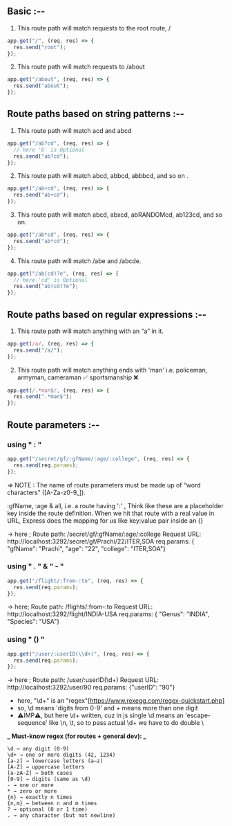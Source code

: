 ## Basic :--

1. This route path will match requests to the root route, /

```js
app.get("/", (req, res) => {
  res.send("root");
});
```

2. This route path will match requests to /about

```js
app.get("/about", (req, res) => {
  res.send("about");
});
```

## Route paths based on string patterns :--

1. This route path will match acd and abcd

```js
app.get("/ab?cd", (req, res) => {
  // here 'b' is Optional
  res.send("ab?cd");
});
```

2. This route path will match abcd, abbcd, abbbcd, and so on .

```js
app.get("/ab+cd", (req, res) => {
  res.send("ab+cd");
});
```

3. This route path will match abcd, abxcd, abRANDOMcd, ab123cd, and so on.

```js
app.get("/ab*cd", (req, res) => {
  res.send("ab*cd");
});
```

4. This route path will match /abe and /abcde.

```js
app.get("/ab(cd)?e", (req, res) => {
  // here 'cd' is Optional
  res.send("ab(cd)?e");
});
```

## Route paths based on regular expressions :--

1. This route path will match anything with an “a” in it.

```js
app.get(/a/, (req, res) => {
  res.send("/a/");
});
```

2. This route path will match anything ends with 'man'
   i.e.
   policeman, armyman, cameraman ✅
   sportsmanship ❌

```js
app.get(/.*man$/, (req, res) => {
  res.send(".*man$");
});
```

## Route parameters :--

### using " : "

```js
app.get("/secret/gf/:gfName/:age/:college", (req, res) => {
  res.send(req.params);
});
```

=> NOTE : The name of route parameters must be made up of “word characters” ([A-Za-z0-9_]).

:gfName, :age & all, i.e. a route having ':' , Think like these are a placeholder key inside the route definition.
When we hit that route with a real value in URL, Express does the mapping for us like key:value pair inside an {}

-> here ;
Route path: /secret/gf/:gfName/:age/:college
Request URL: http://localhost:3292/secret/gf/Prachi/22/ITER,SOA
req.params: { "gfName": "Prachi", "age": "22", "college": "ITER,SOA"}

### using " . " & " - "

```js
app.get("/flight/:from-:to", (req, res) => {
  res.send(req.params);
});
```

-> here;
Route path: /flights/:from-:to
Request URL: http://localhost:3292/flight/INDIA-USA
req.params: { "Genus": "INDIA", "Species": "USA"}

### using " () "

```js
app.get("/user/:userID(\\d+)", (req, res) => {
  res.send(req.params);
});
```

-> here ;
Route path: /user/:userID(\\d+)
Request URL: http://localhost:3292/user/90
req.params: {"userID": "90"}

- here, "\d+" is an "regex"[https://www.rexegg.com/regex-quickstart.php]
- so, \d means 'digits from 0-9' and + means more than one digit
- ⚠️IMP⚠️, but here \\d+ written, cuz in js single \d means an 'escape-sequence' like \n, \t, so to pass actual \d+ we have to do double \\

**_ Must-know regex (for routes + general dev): _**

```text
\d → any digit (0-9)
\d+ → one or more digits (42, 1234)
[a-z] → lowercase letters (a–z)
[A-Z] → uppercase letters
[a-zA-Z] → both cases
[0-9] → digits (same as \d)
- → one or more
* → zero or more
{n} → exactly n times
{n,m} → between n and m times
? → optional (0 or 1 time)
. → any character (but not newline)
```